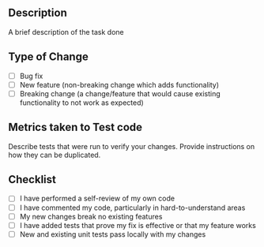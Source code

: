 ## Description
A brief description of the task done

## Type of Change
- [ ] Bug fix
- [ ] New feature (non-breaking change which adds functionality)
- [ ] Breaking change (a change/feature that would cause existing functionality to not work as expected)

## Metrics taken to Test code
Describe tests that were run to verify your changes. Provide instructions on how they can be duplicated.

## Checklist
- [ ] I have performed a self-review of my own code
- [ ] I have commented my code, particularly in hard-to-understand areas
- [ ] My new changes break no existing features
- [ ] I have added tests that prove my fix is effective or that my feature works
- [ ] New and existing unit tests pass locally with my changes
